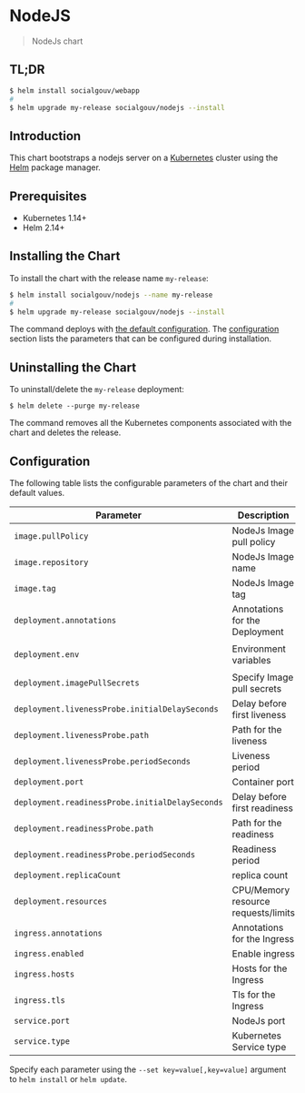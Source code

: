 # NodeJS

> NodeJs chart

## TL;DR

```sh
$ helm install socialgouv/webapp
#
$ helm upgrade my-release socialgouv/nodejs --install
```

## Introduction

This chart bootstraps a nodejs server on a [Kubernetes](http://kubernetes.io) cluster using the [Helm](https://helm.sh) package manager.

## Prerequisites

- Kubernetes 1.14+
- Helm 2.14+

## Installing the Chart

To install the chart with the release name `my-release`:

```sh
$ helm install socialgouv/nodejs --name my-release
#
$ helm upgrade my-release socialgouv/nodejs --install
```

The command deploys with [the default configuration](./values.yaml). The [configuration](#configuration) section lists the parameters that can be configured during installation.

## Uninstalling the Chart

To uninstall/delete the `my-release` deployment:

```console
$ helm delete --purge my-release
```

The command removes all the Kubernetes components associated with the chart and deletes the release.

## Configuration

The following table lists the configurable parameters of the chart and their default values.

| Parameter                                       | Description                         | Default                               |
| ----------------------------------------------- | ----------------------------------- | ------------------------------------- |
| `image.pullPolicy`                              | NodeJs Image pull policy            | `IfNotPresent`                        |
| `image.repository`                              | NodeJs Image name                   | `node`                                |
| `image.tag`                                     | NodeJs Image tag                    | `lts-alpine`                          |
| `deployment.annotations`                        | Annotations for the Deployment      | `{}`                                  |
| `deployment.env`                                | Environment variables               | `[{PORT: 80, NODE_ENV: "production"}` |
| `deployment.imagePullSecrets`                   | Specify Image pull secrets          | `[]`                                  |
| `deployment.livenessProbe.initialDelaySeconds`  | Delay before first liveness         | `5`                                   |
| `deployment.livenessProbe.path`                 | Path for the liveness               | `/`                                   |
| `deployment.livenessProbe.periodSeconds`        | Liveness period                     | `5`                                   |
| `deployment.port`                               | Container port                      | `80`                                  |
| `deployment.readinessProbe.initialDelaySeconds` | Delay before first readiness        | `5`                                   |
| `deployment.readinessProbe.path`                | Path for the readiness              | `/`                                   |
| `deployment.readinessProbe.periodSeconds`       | Readiness period                    | `5`                                   |
| `deployment.replicaCount`                       | replica count                       | `1`                                   |
| `deployment.resources`                          | CPU/Memory resource requests/limits | Memory: `16-32Mi`, CPU: `5-50m`       |
| `ingress.annotations`                           | Annotations for the Ingress         | `{}`                                  |
| `ingress.enabled`                               | Enable ingress                      | `false`                               |
| `ingress.hosts`                                 | Hosts for the Ingress               | `[]`                                  |
| `ingress.tls`                                   | Tls for the Ingress                 | `[]`                                  |
| `service.port`                                  | NodeJs port                         | `ClusterIP`                           |
| `service.type`                                  | Kubernetes Service type             | `ClusterIP`                           |

Specify each parameter using the `--set key=value[,key=value]` argument to `helm install` or `helm update`.
